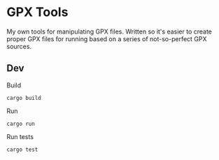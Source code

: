 # GPX Tools

My own tools for manipulating GPX files. Written so it's easier to create proper GPX files for running based on a series of not-so-perfect GPX sources.

## Dev

Build

```
cargo build
```

Run

```
cargo run
```

Run tests

```
cargo test
```
